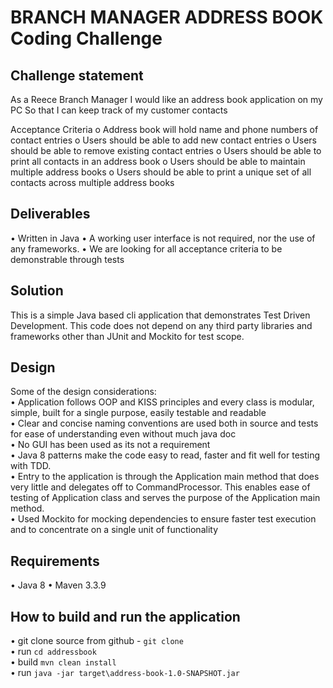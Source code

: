 BRANCH MANAGER ADDRESS BOOK Coding Challenge
============================================

Challenge statement
-------------------

As a Reece Branch Manager
I would like an address book application on my PC
So that I can keep track of my customer contacts

Acceptance Criteria
o Address book will hold name and phone numbers of contact entries
o Users should be able to add new contact entries
o Users should be able to remove existing contact entries
o Users should be able to print all contacts in an address book
o Users should be able to maintain multiple address books
o Users should be able to print a unique set of all contacts across multiple address books


Deliverables
-----------
•  Written in Java
•  A working user interface is not required, nor the use of any frameworks.
•  We are looking for all acceptance criteria to be demonstrable through tests


Solution
--------
This is a simple Java based cli application that demonstrates Test Driven 
Development. This code does not depend on any third party libraries and 
frameworks other than JUnit and Mockito for test scope. 

Design
------

Some of the design considerations:  
•  Application follows OOP and KISS principles and every class is modular, 
simple, built for a single purpose, easily testable and readable  
• Clear and concise naming conventions are used both in source and tests for 
ease of understanding even without much java doc  
•  No GUI has been used as its not a requirement  
•  Java 8 patterns make the code easy to read, faster and fit well for 
testing with TDD.  
•  Entry to the application is through the Application main method that does 
very little and delegates off to CommandProcessor. This enables ease of 
testing of Application class and serves the purpose of the Application main 
method.  
•  Used Mockito for mocking dependencies to ensure faster test execution and 
to concentrate on a single unit of functionality 

Requirements
------------
• Java 8 
• Maven 3.3.9

How to build and run the application
------------------------------------
• git clone source from github - `git clone `     
• run `cd addressbook`  
• build `mvn clean install`  
• run `java -jar target\address-book-1.0-SNAPSHOT.jar`
